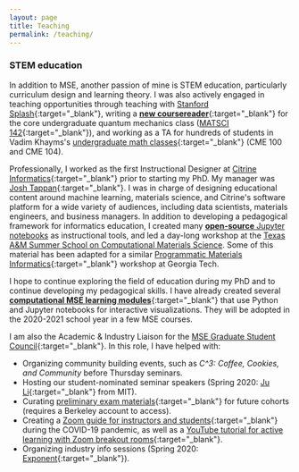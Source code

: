 ```yaml
---
layout: page
title: Teaching
permalink: /teaching/
---
```


### STEM education
In addition to MSE, another passion of mine is STEM education, particularly curriculum design and learning theory. I was also actively engaged in teaching opportunities through teaching with [Stanford Splash](https://github.com/enze-chen/splash_classes){:target="_blank"}, writing a [**new coursereader**](https://github.com/enze-chen/mse_142_cr){:target="_blank"} for the core undergraduate quantum mechanics class ([MATSCI 142](https://explorecourses.stanford.edu/search?view=catalog&filter-coursestatus-Active=on&page=0&catalog=&academicYear=&q=matsci142&collapse=){:target="_blank"}), and working as a TA for hundreds of students in Vadim Khayms's [undergraduate math classes](https://github.com/enze-chen/stanford_ta){:target="_blank"} (CME 100 and CME 104).

Professionally, I worked as the first Instructional Designer at [Citrine Informatics](https://citrine.io){:target="_blank"} prior to starting my PhD. My manager was [Josh Tappan](https://www.linkedin.com/in/jtappan/){:target="_blank"}. I was in charge of designing educational content around machine learning, materials science, and Citrine's software platform for a wide variety of audiences, including data scientists, materials engineers, and business managers. In addition to developing a pedagogical framework for informatics education, I created many [**open-source** Jupyter notebooks](https://github.com/CitrineInformatics/learn-citrination) as instructional tools, and led a day-long workshop at the [Texas A&M Summer School on Computational Materials Science](https://cms3.tamu.edu/). Some of this material has been adapted for a similar [Programmatic Materials Informatics](https://citrineinformatics.github.io/ga-tech-workshop/index.html){:target="_blank"} workshop at Georgia Tech. 

I hope to continue exploring the field of education during my PhD and to continue developing my pedagogical skills. I have already created several [**computational MSE learning modules**](https://github.com/enze-chen/learning_modules/){:target="_blank"} that use Python and Jupyter notebooks for interactive visualizations. They will be adopted in the 2020-2021 school year in a few MSE courses.

I am also the Academic & Industry Liaison for the [MSE Graduate Student Council](http://msegsc.berkeley.edu/){:target="_blank"}. In this role, I have helped with:

* Organizing community building events, such as *C^3: Coffee, Cookies, and Community* before Thursday seminars.
* Hosting our student-nominated seminar speakers (Spring 2020: [Ju Li](http://li.mit.edu/){:target="_blank"} from MIT).
* Curating [preliminary exam materials](https://drive.google.com/drive/u/2/folders/1IpYgjRKMYpQVmu84i3yQ_TgTvwVKhiR6){:target="_blank"} for future cohorts (requires a Berkeley account to access).
* Creating a [Zoom guide for instructors and students](https://docs.google.com/document/d/1ETVVHGrWccp7gC6zYV0F4nFS6qkMO8jKiS_h66Undlo/edit?usp=sharing){:target="_blank"} during the COVID-19 pandemic, as well as a [YouTube tutorial for active learning with Zoom breakout rooms](https://youtu.be/kFp7f4Uz2fI){:target="_blank"}.
* Organizing industry info sessions (Spring 2020: [Exponent](https://www.exponent.com/){:target="_blank"}).